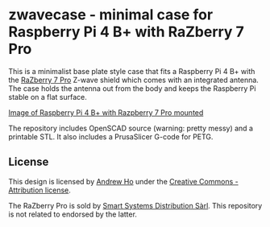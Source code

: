 zwavecase - minimal case for Raspberry Pi 4 B+ with RaZberry 7 Pro
==================================================================

This is a minimalist base plate style case that fits a Raspberry Pi 4 B+ with
the [RaZberry 7 Pro](https://z-wave.me/products/razberry/) Z-wave shield which
comes with an integrated antenna. The case holds the antenna out from the body
and keeps the Raspberry Pi stable on a flat surface.

[Image of Raspberry Pi 4 B+ with Razpberry 7 Pro mounted](case.jpg)

The repository includes OpenSCAD source (warning: pretty messy) and a printable
STL. It also includes a PrusaSlicer G-code for PETG.

License
-------

This design is licensed by
[Andrew Ho](https://zeuscat.com/andrew/) under the
[Creative Commons - Attribution license](https://creativecommons.org/licenses/by/4.0/).

The RaZberry Pro is sold by
[Smart Systems Distribution Sàrl](https://smartsd.ch/). This repository is not
related to endorsed by the latter.
